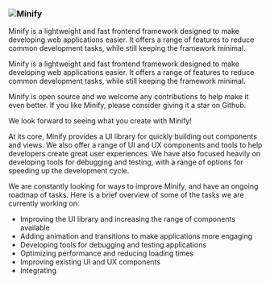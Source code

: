 

### ![Minify](https://user-images.githubusercontent.com/72974932/213565596-878c8e21-6cbb-4189-ad02-a6da00afc41d.gif)

Minify is a lightweight and fast frontend framework designed to make developing web applications easier. It offers a range of features to reduce common development tasks, while still keeping the framework minimal. 



Minify is a lightweight and fast frontend framework designed to make developing web applications easier. It offers a range of features to reduce common development tasks, while still keeping the framework minimal. 

Minify is open source and we welcome any contributions to help make it even better. If you like Minify, please consider giving it a star on Github. 

We look forward to seeing what you create with Minify! 

At its core, Minify provides a UI library for quickly building out components and views. We also offer a range of UI and UX components and tools to help developers create great user experiences. We have also focused heavily on developing tools for debugging and testing, with a range of options for speeding up the development cycle. 

We are constantly looking for ways to improve Minify, and have an ongoing roadmap of tasks. Here is a brief overview of some of the tasks we are currently working on: 

- Improving the UI library and increasing the range of components available 
- Adding animation and transitions to make applications more engaging 
- Developing tools for debugging and testing applications 
- Optimizing performance and reducing loading times 
- Improving existing UI and UX components 
- Integrating
